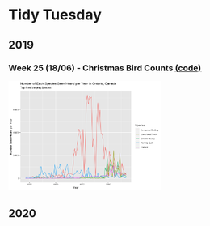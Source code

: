 # Tidy Tuesday

## 2019

### Week 25 (18/06) - Christmas Bird Counts [(code)](https://github.com/EllenMGibbs14/Data-Visualisation/tree/master/Tidy%20Tuesday/TT_2019_Wk25/TT_18062019.R)

<!-- ![./Plots/TT_18062019_2.png](https://github.com/EllenMGibbs14/Data-Visualisation/blob/master/Tidy%20Tuesday/Plots/TT_18062019_2.png) -->

<a href="https://github.com/EllenMGibbs14/Data-Visualisation/blob/master/Tidy%20Tuesday/Plots/TT_18062019_2.png">
<img src="./Plots/TT_18062019_2.png" width="60%" />
</a>

## 2020